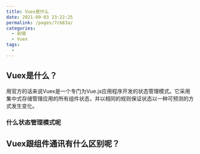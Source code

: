 ```yaml
---
title: Vuex是什么
date: 2021-09-03 23:22:25
permalink: /pages/7cb83a/
categories:
  - 前端
  - Vuex
tags:
  - 
---
```

## Vuex是什么？
用官方的话来说Vuex是一个专门为Vue.js应用程序开发的状态管理模式。它采用集中式存储管理应用的所有组件状态，并以相同的规则保证状态以一种可预测的方式发生变化。  

### 什么状态管理模式呢
## Vuex跟组件通讯有什么区别呢？
